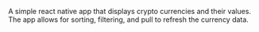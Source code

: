 A simple react native app that displays crypto currencies and their values. The app allows for sorting, filtering, and pull to refresh the currency data.
